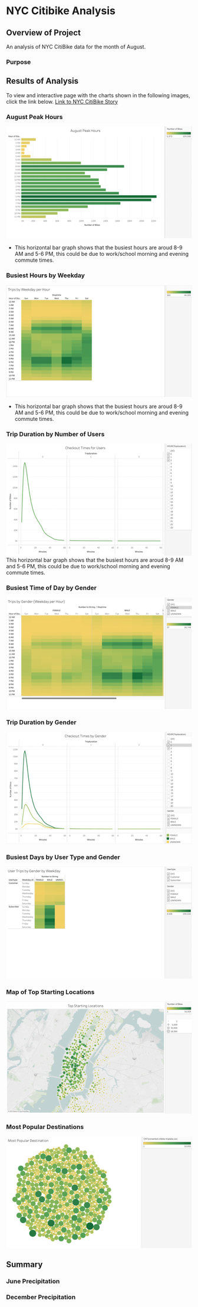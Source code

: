 # NYC Citibike Analysis

## Overview of Project

An analysis of NYC CitiBike data for the month of August.

### Purpose



## Results of Analysis

To view and interactive page with the charts shown in the following images, click the link below.
[Link to NYC CitiBike Story](https://public.tableau.com/app/profile/pritpal.sidhu/viz/NYC-Citibike-Challenge_16557627335780/CitibikeUseageinNYC)

### August Peak Hours

!["August Peak Hours"](https://github.com/psidhu42/bikesharing/blob/main/resources/01-August-Peak-Hours.png)

* This horizontal bar graph shows that the busiest hours are aroud 8-9 AM and 5-6 PM, this could be due to work/school morning and evening commute times.

### Busiest Hours by Weekday
!["Busiest Hours by Weekday"](https://github.com/psidhu42/bikesharing/blob/main/resources/02-Trips-by-Weekday-per-Hour.png)
* This horizontal bar graph shows that the busiest hours are aroud 8-9 AM and 5-6 PM, this could be due to work/school morning and evening commute times.

### Trip Duration by Number of Users

!["Trip Duration by Users"](https://github.com/psidhu42/bikesharing/blob/main/resources/03-Checkout-Times-for-Users.png)
This horizontal bar graph shows that the busiest hours are aroud 8-9 AM and 5-6 PM, this could be due to work/school morning and evening commute times.

### Busiest Time of Day by Gender

!["Busiest Time of Day by Gender"](https://github.com/psidhu42/bikesharing/blob/main/resources/04-Trips-by-Gender-(Weekday-per-Hour).png)

### Trip Duration by Gender

!["Trip Duration by Gender"](https://github.com/psidhu42/bikesharing/blob/main/resources/05-Checkout-Times-by-Gender.png)

### Busiest Days by User Type and Gender

!["Busiest Days by User Type and Gender"](https://github.com/psidhu42/bikesharing/blob/main/resources/06-User-Trips-by-Gender-by-Weekday.png)

### Map of Top Starting Locations

!["Top Starting Locations Map"](https://github.com/psidhu42/bikesharing/blob/main/resources/07-Top-Starting-Locations.png)

### Most Popular Destinations

!["Most Popular Destinations"](https://github.com/psidhu42/bikesharing/blob/main/resources/08-Most-Popular-Destination.png)



## Summary



### June Precipitation



### December Precipitation
